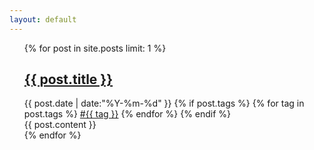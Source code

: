 ```yaml
---
layout: default
---
```


<div>
  <ul class="listing">
  {% for post in site.posts limit: 1 %}
  <article class="content">
    <section class="title">
      <h2><a href="{{ post.url }}">{{ post.title }}</a></h2>
    </section>
    <section class="meta">
      <span class="time">
        <time datetime="{{ post.date | date:"%Y-%m-%d" }}">{{ post.date | date:"%Y-%m-%d" }}</time>
      </span>
      {% if post.tags %}
      <span class="tags">
        {% for tag in post.tags %}
        <a href="/tags.html#{{ tag }}" title="{{ tag }}">#{{ tag }}</a>
        {% endfor %}
      </span>
    {% endif %}
    </section>
    <section class="post">
     {{ post.content }}
    </section>
  </article>
  {% endfor %}
  </ul>
</div>
